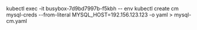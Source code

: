 kubectl exec -it busybox-7d9bd7997b-f5kbh -- env
kubectl create cm mysql-creds --from-literal MYSQL_HOST=192.156.123.123 -o yaml > mysql-cm.yaml